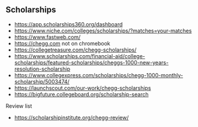 ## Scholarships
- https://app.scholarships360.org/dashboard
- https://www.niche.com/colleges/scholarships/?matches=your-matches
- https://www.fastweb.com/
- https://chegg.com   not on chromebook
- https://collegetreasure.com/chegg-scholarships/
- https://www.scholarships.com/financial-aid/college-scholarships/featured-scholarships/cheggs-1000-new-years-resolution-scholarship
- https://www.collegexpress.com/scholarships/chegg-1000-monthly-scholarship/5003474/
- https://launchscout.com/our-work/chegg-scholarships
- https://bigfuture.collegeboard.org/scholarship-search

Review list
- https://scholarshipinstitute.org/chegg-review/
